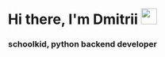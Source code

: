 <h1 align="center">Hi there, I'm Dmitrii <img src="https://github.com/blackcater/blackcater/raw/main/images/Hi.gif" height="32"/></h1>
<h3 align="center"> schoolkid, python backend developer</h3>

